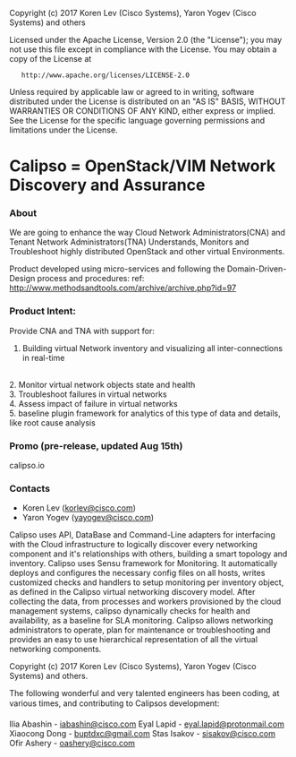 Copyright (c) 2017 Koren Lev (Cisco Systems), Yaron Yogev (Cisco Systems)
and others

   Licensed under the Apache License, Version 2.0 (the "License");
   you may not use this file except in compliance with the License.
   You may obtain a copy of the License at

       http://www.apache.org/licenses/LICENSE-2.0

   Unless required by applicable law or agreed to in writing, software
   distributed under the License is distributed on an "AS IS" BASIS,
   WITHOUT WARRANTIES OR CONDITIONS OF ANY KIND, either express or implied.
   See the License for the specific language governing permissions and
   limitations under the License.

Calipso = OpenStack/VIM Network Discovery and Assurance
==================================================
### About
We are going to enhance the way Cloud Network Administrators(CNA) and Tenant Network Administrators(TNA) 
Understands, Monitors and Troubleshoot highly distributed OpenStack and other virtual Environments.

Product developed using micro-services and following the Domain-Driven-Design process and procedures:
ref: http://www.methodsandtools.com/archive/archive.php?id=97

### Product Intent:

Provide CNA and TNA with support for:
<br>
1. Building virtual Network inventory and visualizing all inter-connections in real-time
<br>
2. Monitor virtual network objects state and health
<br>
3. Troubleshoot failures in virtual networks
<br>
4. Assess impact of failure in virtual networks
<br>
5. baseline plugin framework for analytics of this type of data and details, like root cause analysis

### Promo (pre-release, updated Aug 15th)
calipso.io 

### Contacts
* Koren Lev (korlev@cisco.com)
* Yaron Yogev (yayogev@cisco.com)

Calipso uses API, DataBase and Command-Line adapters for interfacing with the Cloud infrastructure to logically discover every networking component and it's relationships with others, building a smart topology and inventory.
Calipso uses Sensu framework for Monitoring. It automatically deploys and configures the necessary config files on all hosts, writes customized checks and handlers to setup monitoring per inventory object, as defined in the Calipso virtual networking discovery model.
After collecting the data, from processes and workers provisioned by the cloud management systems, calipso dynamically checks for health and availability, as a baseline for SLA monitoring.
Calipso allows networking administrators to operate, plan for maintenance or troubleshooting and provides an easy to use hierarchical representation of all the virtual networking components.

Copyright (c) 2017 Koren Lev (Cisco Systems), Yaron Yogev (Cisco Systems) and others.

The following wonderful and very talented engineers has been coding, at various times, and contributing to Calipsos development:

Ilia Abashin - iabashin@cisco.com
Eyal Lapid - eyal.lapid@protonmail.com
Xiaocong Dong - buptdxc@gmail.com
Stas Isakov - sisakov@cisco.com
Ofir Ashery - oashery@cisco.com

